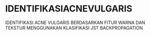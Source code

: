 # IDENTIFIKASIACNEVULGARIS
IDENTIFIKASI ACNE VULGARIS BERDASARKAN FITUR WARNA DAN TEKSTUR MENGGUNAKAN KLASIFIKASI JST BACKPROPAGATION
